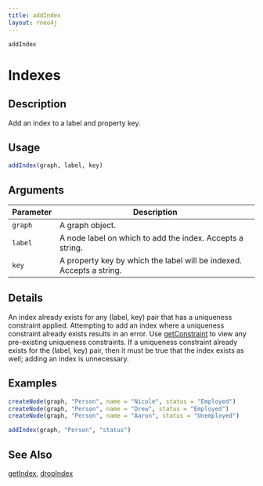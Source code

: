 ```yaml
---
title: addIndex
layout: rneo4j
---
```


`addIndex`

# Indexes

## Description

Add an index to a label and property key.

## Usage

```r
addIndex(graph, label, key)
```

## Arguments

| Parameter | Description |
| --------- | ----------- |
| `graph`   | A graph object. |
| `label`   | A node label on which to add the index. Accepts a string. |
| `key`     | A property key by which the label will be indexed. Accepts a string. |

## Details

An index already exists for any (label, key) pair that has a uniqueness constraint applied. Attempting to add an index where a uniqueness constraint already exists results in an error. Use [getConstraint](get-constraint.html) to view any pre-existing uniqueness constraints. If a uniqueness constraint already exists for the (label, key) pair, then it must be true that the index exists as well; adding an index is unnecessary.

## Examples

```r
createNode(graph, "Person", name = "Nicole", status = "Employed")
createNode(graph, "Person", name = "Drew", status = "Employed")
createNode(graph, "Person", name = "Aaron", status = "Unemployed")

addIndex(graph, "Person", "status")
```

## See Also

[getIndex](get-index.html), [dropIndex](drop-index.html)